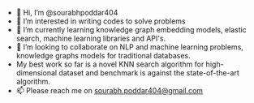 - 👋 Hi, I’m @sourabhpoddar404
- 👀 I’m interested in writing codes to solve problems
- 🌱 I’m currently learning knowledge graph embedding models, elastic search, machine learning libraries and API's.
- 💞️ I’m looking to collaborate on NLP and machine learning problems, knowledge graphs models for traditional databases.
- My best work so far is a novel KNN search algorithm for high-dimensional dataset and benchmark is against the state-of-the-art algorithm.
- 📫 Please reach me on sourabh.poddar404@gmail.com

<!---
sourabhpoddar404/sourabhpoddar404 is a ✨ special ✨ repository because its `README.md` (this file) appears on your GitHub profile.
You can click the Preview link to take a look at your changes.
--->
